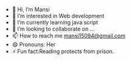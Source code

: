 - 👋 Hi, I’m Mansi
- 👀 I’m interested in Web development 
- 🌱 I’m currently learning java script
- 💞️ I’m looking to collaborate on ...
- 📫 How to reach me mansi15094@gmail.com
- 😄 Pronouns: Her
- ⚡ Fun fact:Reading protects from prison.

<!---
Mansiiiiiiiiiiiiiiiii/Mansiiiiiiiiiiiiiiiii is a ✨ special ✨ repository because its `README.md` (this file) appears on your GitHub profile.
You can click the Preview link to take a look at your changes.
--->
